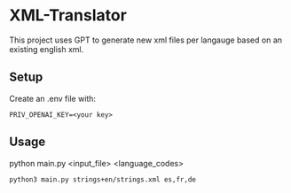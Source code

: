 # XML-Translator
This project uses GPT to generate new xml files per langauge based on an existing english xml. 

## Setup
Create an .env file with: 
```
PRIV_OPENAI_KEY=<your key>
```

## Usage
python main.py <input_file> <language_codes>
```
python3 main.py strings+en/strings.xml es,fr,de 
```